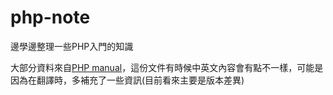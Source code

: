 # php-note

邊學邊整理一些PHP入門的知識

大部分資料來自[PHP manual](http://php.net/manual/zh/index.php)，這份文件有時候中英文內容會有點不一樣，可能是因為在翻譯時，多補充了一些資訊(目前看來主要是版本差異)